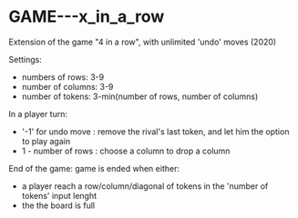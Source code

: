 # GAME---x_in_a_row
Extension of the game "4 in a row", with unlimited 'undo' moves
(2020)

Settings:
- numbers of rows: 3-9
- number of columns: 3-9
- number of tokens: 3-min(number of rows, number of columns)

In a player turn:
- '-1' for undo move : remove the rival's last token, and let him the option to play again
- 1 - number of rows : choose a column to drop a column 

End of the game:
game is ended when either: 
- a player reach a row/column/diagonal of tokens in the 'number of tokens' input lenght 
- the the board is full 
